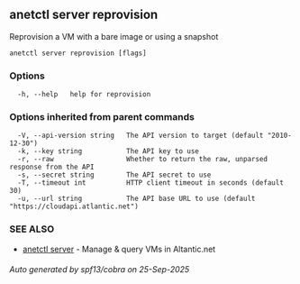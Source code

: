 ## anetctl server reprovision

Reprovision a VM with a bare image or using a snapshot

```
anetctl server reprovision [flags]
```

### Options

```
  -h, --help   help for reprovision
```

### Options inherited from parent commands

```
  -V, --api-version string   The API version to target (default "2010-12-30")
  -k, --key string           The API key to use
  -r, --raw                  Whether to return the raw, unparsed response from the API
  -s, --secret string        The API secret to use
  -T, --timeout int          HTTP client timeout in seconds (default 30)
  -u, --url string           The API base URL to use (default "https://cloudapi.atlantic.net")
```

### SEE ALSO

* [anetctl server](anetctl_server.md)	 - Manage & query VMs in Altantic.net

###### Auto generated by spf13/cobra on 25-Sep-2025

